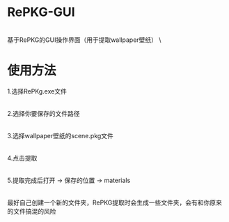 # RePKG-GUI
\
基于RePKG的GUI操作界面（用于提取wallpaper壁纸）
\

# 使用方法
1.选择RePKg.exe文件

\
2.选择你要保存的文件路径

\
3.选择wallpaper壁纸的scene.pkg文件

\
4.点击提取

\
5.提取完成后打开  ->  保存的位置  ->  materials



\
最好自己创建一个新的文件夹，RePKG提取时会生成一些文件夹，会有和你原来的文件搞混的风险
